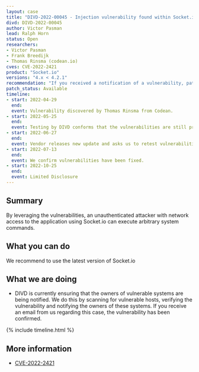 ```yaml
---
layout: case
title: "DIVD-2022-00045 - Injection vulnerability found within Socket.io"
divd: DIVD-2022-00045
author: Victor Pasman
lead: Ralph Horn
status: Open
researchers:
- Victor Pasman
- Frank Breedijk
- Thomas Rinsma (codean.io)
cves: CVE-2022-2421
product: "Socket.io"
versions: "4.x < 4.2.1"
recommendation: "If you received a notification of a vulnerability, patch your system with the information provided in this notification."
patch_status: Available
timeline:
- start: 2022-04-29
  end:
  event: Vulnerability discovered by Thomas Rinsma from Codean.
- start: 2022-05-25
  end:
  event: Testing by DIVD conforms that the vulnerabilities are still present in the product.
- start: 2022-06-27
  end:
  event: Vendor releases new update and asks us to retest vulnerabilities.
- start: 2022-07-13
  end:
  event: We confirm vulnerabilities have been fixed.
- start: 2022-10-25
  end:
  event: Limited Disclosure
---
```


## Summary
By leveraging the vulnerabilities, an unauthenticated attacker with network access to the application using Socket.io can execute arbitrary system commands.

## What you can do
We recommend to use the latest version of Socket.io

## What we are doing

* DIVD is currently ensuring that the owners of vulnerable systems are being notified. We do this by scanning for vulnerable hosts, verifying the vulnerability and notifying the owners of these systems. If you receive an email from us regarding this case, the vulnerability has been confirmed.

{% include timeline.html %}

## More information

* [CVE-2022-2421](https://csirt.divd.nl/cves/CVE-2022-2421)

